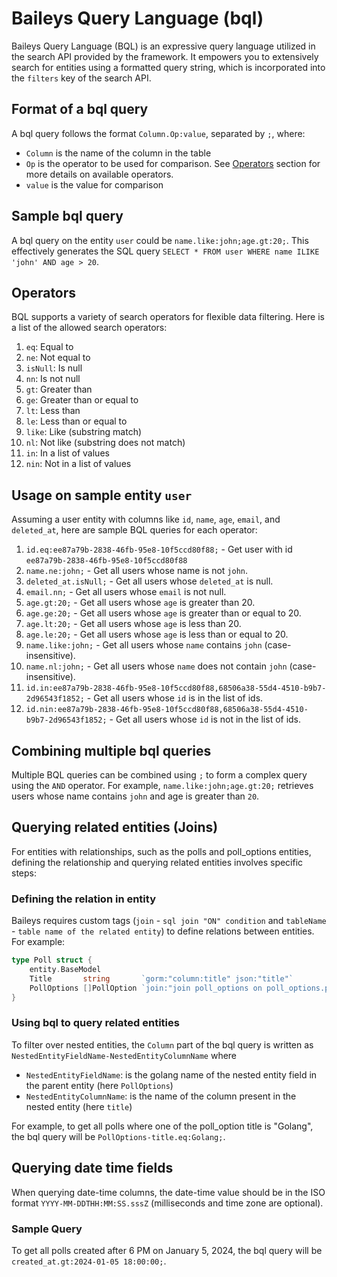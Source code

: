 # Baileys Query Language (bql)
Baileys Query Language (BQL) is an expressive query language utilized in the search API provided by the framework. It empowers you to extensively search for entities using a formatted query string, which is incorporated into the `filters` key of the search API.

## Format of a bql query
A bql query follows the format `Column.Op:value`, separated by `;`, where:
- `Column` is the name of the column in the table
- `Op` is the operator to be used for comparison. See [Operators](#Operators) section for more details on available operators.
- `value` is the value for comparison

## Sample bql query
A bql query on the entity `user` could be `name.like:john;age.gt:20;`. This effectively generates the SQL query `SELECT * FROM user WHERE name ILIKE 'john' AND age > 20`.

## Operators
BQL supports a variety of search operators for flexible data filtering. Here is a list of the allowed search operators:
1. `eq`: Equal to 
2. `ne`: Not equal to 
3. `isNull`: Is null 
4. `nn`: Is not null 
5. `gt`: Greater than 
6. `ge`: Greater than or equal to 
7. `lt`: Less than 
8. `le`: Less than or equal to 
9. `like`: Like (substring match)
10. `nl`: Not like (substring does not match)
11. `in`: In a list of values 
12. `nin`: Not in a list of values

## Usage on sample entity `user`
Assuming a user entity with columns like `id`, `name`, `age`, `email`, and `deleted_at`, here are sample BQL queries for each operator:
1. `id.eq:ee87a79b-2838-46fb-95e8-10f5ccd80f88;` - Get user with id `ee87a79b-2838-46fb-95e8-10f5ccd80f88`
2. `name.ne:john;` - Get all users whose name is not `john`.
3. `deleted_at.isNull;` - Get all users whose `deleted_at` is null.
4. `email.nn;` - Get all users whose `email` is not null.
5. `age.gt:20;` - Get all users whose `age` is greater than 20.
6. `age.ge:20;` - Get all users whose `age` is greater than or equal to 20.
7. `age.lt:20;` - Get all users whose `age` is less than 20.
8. `age.le:20;` - Get all users whose `age` is less than or equal to 20.
9. `name.like:john;` - Get all users whose `name` contains `john` (case-insensitive).
10. `name.nl:john;` - Get all users whose `name` does not contain `john` (case-insensitive).
11. `id.in:ee87a79b-2838-46fb-95e8-10f5ccd80f88,68506a38-55d4-4510-b9b7-2d96543f1852;` - Get all users whose `id` is in the list of ids.
12. `id.nin:ee87a79b-2838-46fb-95e8-10f5ccd80f88,68506a38-55d4-4510-b9b7-2d96543f1852;` - Get all users whose `id` is not in the list of ids. 

## Combining multiple bql queries
Multiple BQL queries can be combined using `;` to form a complex query using the `AND` operator. For example, `name.like:john;age.gt:20;` retrieves users whose name contains `john` and age is greater than `20`.

## Querying related entities (Joins)
For entities with relationships, such as the polls and poll_options entities, defining the relationship and querying related entities involves specific steps:
### Defining the relation in entity
Baileys requires custom tags (`join` - `sql join "ON" condition` and `tableName` - `table name of the related entity`) to define relations between entities. For example:
```go
type Poll struct {
	entity.BaseModel
	Title       string       `gorm:"column:title" json:"title"`
	PollOptions []PollOption `join:"join poll_options on poll_options.poll_id = polls.id" tableName:"poll_options"`
}
```

### Using bql to query related entities
To filter over nested entities, the `Column` part of the bql query is written as `NestedEntityFieldName-NestedEntityColumnName` where
- `NestedEntityFieldName`: is the golang name of the nested entity field in the parent entity (here `PollOptions`)
- `NestedEntityColumnName`: is the name of the column present in the nested entity (here `title`)

For example, to get all polls where one of the poll_option title is "Golang", the bql query will be `PollOptions-title.eq:Golang;`.

## Querying date time fields
When querying date-time columns, the date-time value should be in the ISO format `YYYY-MM-DDTHH:MM:SS.sssZ` (milliseconds and time zone are optional).

### Sample Query
To get all polls created after 6 PM on January 5, 2024, the bql query will be `created_at.gt:2024-01-05 18:00:00;`.
